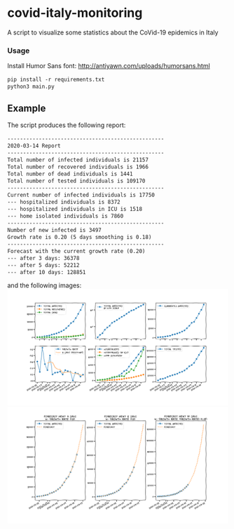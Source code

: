 # covid-italy-monitoring
A script to visualize some statistics about the CoVid-19 epidemics in Italy

### Usage
Install Humor Sans font: http://antiyawn.com/uploads/humorsans.html
```shell script
pip install -r requirements.txt
python3 main.py
```


## Example
The script produces the following report:
```
--------------------------------------------------
2020-03-14 Report
--------------------------------------------------
Total number of infected individuals is 21157
Total number of recovered individuals is 1966
Total number of dead individuals is 1441
Total number of tested individuals is 109170
--------------------------------------------------
Current number of infected individuals is 17750
--- hospitalized individuals is 8372
--- hospitalized individuals in ICU is 1518
--- home isolated individuals is 7860
--------------------------------------------------
Number of new infected is 3497
Growth rate is 0.20 (5 days smoothing is 0.18)
--------------------------------------------------
Forecast with the current growth rate (0.20)
--- after 3 days: 36378
--- after 5 days: 52212
--- after 10 days: 128851
```

and the following images:
![stats][example]
![forecast][forecast]

[example]: example.png
[forecast]: forecast.png
